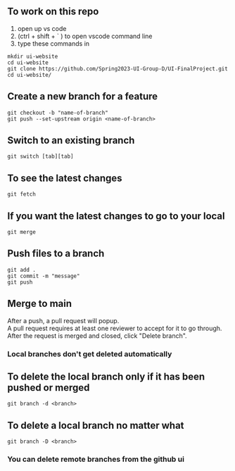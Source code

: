 ## To work on this repo
1. open up vs code
2. (ctrl + shift + ` ) to open vscode command line
3. type these commands in
```
mkdir ui-website
cd ui-website
git clone https://github.com/Spring2023-UI-Group-D/UI-FinalProject.git
cd ui-website/ 
```

## Create a new branch for a feature
```
git checkout -b "name-of-branch"
git push --set-upstream origin <name-of-branch>
```

## Switch to an existing branch
```
git switch [tab][tab]
```
## To see the latest changes
```
git fetch
```
## If you want the latest changes to go to your local
```
git merge
```

## Push files to a branch
```
git add . 
git commit -m "message"
git push
```

## Merge to main
After a push, a pull request will popup.  
A pull request requires at least one reviewer to accept for it to go through.  
After the request is merged and closed, click "Delete branch".

### Local branches don't get deleted automatically
## To delete the local branch only if it has been pushed or merged
```
git branch -d <branch> 
```
## To delete a local branch no matter what
```
git branch -D <branch> 
```
### You can delete remote branches from the github ui
